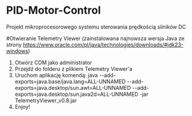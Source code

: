 # PID-Motor-Control
Projekt mikroprocesorowego systemu sterowania prędkością silników DC

#Otwieranie Telemetry Viewer (zainstalowana najnowsza wersja Java ze strony https://www.oracle.com/pl/java/technologies/downloads/#jdk23-windows)
1. Otwórz CDM jako administrator
2. Przejdź do folderu z plikiem Telemetry Viewer'a
3. Uruchom aplikację komendą:
   java --add-exports=java.base/java.lang=ALL-UNNAMED --add-exports=java.desktop/sun.awt=ALL-UNNAMED --add-exports=java.desktop/sun.java2d=ALL-UNNAMED -jar TelemetryViewer_v0.8.jar
5. Enjoy!
